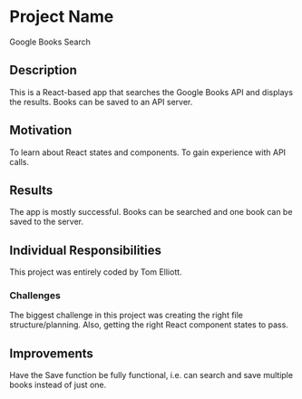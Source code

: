 # Project Name
Google Books Search

## Description
This is a React-based app that searches the Google Books API and displays the results. Books can be saved to an API server.

## Motivation
To learn about React states and components. To gain experience with API calls.

## Results
The app is mostly successful. Books can be searched and one book can be saved to the server.

## Individual Responsibilities
This project was entirely coded by Tom Elliott.

### Challenges
The biggest challenge in this project was creating the right file structure/planning. Also, getting the right React component states to pass.

## Improvements
Have the Save function be fully functional, i.e. can search and save multiple books instead of just one.

